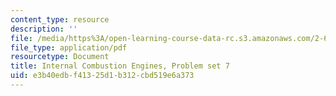 ```yaml
---
content_type: resource
description: ''
file: /media/https%3A/open-learning-course-data-rc.s3.amazonaws.com/2-61-internal-combustion-engines-spring-2017/e3b40edbf41325d1b312cbd519e6a373_MIT2_61S17_ps7.pdf
file_type: application/pdf
resourcetype: Document
title: Internal Combustion Engines, Problem set 7
uid: e3b40edb-f413-25d1-b312-cbd519e6a373
---
```

